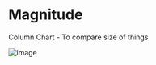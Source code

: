 # Magnitude

Column Chart - To compare size of things

![image](https://github.com/avatorl/Deneb-Vega-Templates/assets/59934292/68e3087f-f6dc-4ac4-a795-6e69da20b165)

